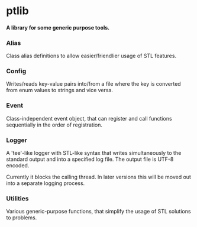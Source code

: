 # ptlib

#### A library for some generic purpose tools.

### Alias

Class alias definitions to allow easier/friendlier usage of STL features.

### Config

Writes/reads key-value pairs into/from a file where the key is converted from enum values to strings and vice versa.


### Event

Class-independent event object, that can register and call functions sequentially in the order of registration.

### Logger

A 'tee'-like logger with STL-like syntax that writes simultaneously to the standard output and into a specified log file. The output file is UTF-8 encoded.

Currently it blocks the calling thread.
In later versions this will be moved out into a separate logging process.

### Utilities

Various generic-purpose functions, that simplify the usage of STL solutions to problems.
